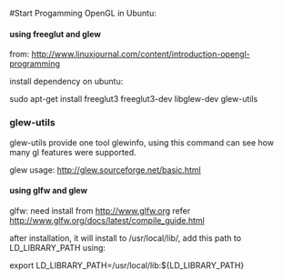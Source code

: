 
#Start Progamming OpenGL in Ubuntu:

#### using freeglut and glew
from: http://www.linuxjournal.com/content/introduction-opengl-programming 

install dependency on ubuntu: 

sudo apt-get install freeglut3 freeglut3-dev libglew-dev glew-utils


### glew-utils

glew-utils provide one tool glewinfo, using this command can see how many gl features were supported.


glew usage: http://glew.sourceforge.net/basic.html



#### using glfw and glew 

glfw: need install from http://www.glfw.org refer http://www.glfw.org/docs/latest/compile_guide.html 

after installation, it will install to /usr/local/lib/, add this path to LD_LIBRARY_PATH using: 

export LD_LIBRARY_PATH=/usr/local/lib:${LD_LIBRARY_PATH}
